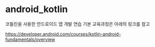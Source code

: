 # android_kotlin
코틀린을 사용한 안드로이드 앱 개발 연습
기본 교육과정은 아래의 링크를 참고

https://developer.android.com/courses/kotlin-android-fundamentals/overview
